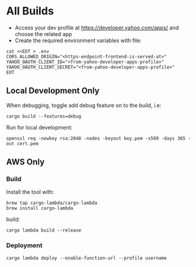 # All Builds

- Access your dev profile at https://developer.yahoo.com/apps/ and choose the related app
- Create the required environment variables with file:

```
cat <<EOT > .env
CORS_ALLOWED_ORIGIN="<https-endpoint-frontend-is-served-at>"
YAHOO_OAUTH_CLIENT_ID="<from-yahoo-developer-apps-profile>"
YAHOO_OAUTH_CLIENT_SECRET="<from-yahoo-developer-apps-profile>"
EOT
```

## Local Development Only

When debugging, toggle add debug feature on to the build, i.e:

```
cargo build --features=debug
```

Run for local development:

```
openssl req -newkey rsa:2048 -nodes -keyout key.pem -x509 -days 365 -out cert.pem
```

## AWS Only

### Build

Install the tool with:

```
brew tap cargo-lambda/cargo-lambda
brew install cargo-lambda
```

build:

```
cargo lambda build --release
```

### Deployment

```
cargo lambda deploy --enable-function-url --profile username
```
